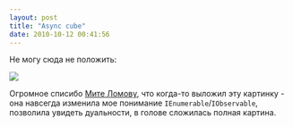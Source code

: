 ```yaml
---
layout: post
title: "Async cube"
date: 2010-10-12 00:41:56
---
```

Не могу сюда не положить:

![]({{site.baseurl}}/images/async-cube.jpg)

Огромное списибо [Мите Ломову](https://twitter.com/mulambda), что когда-то выложил эту картинку - она навсегда изменила мое понимание `IEnumerable`/`IObservable`, позволила увидеть дуальности, в голове сложилась полная картина.